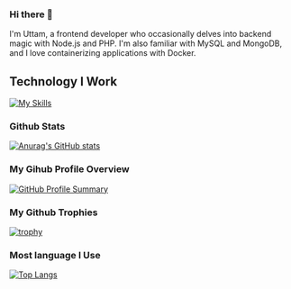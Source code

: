 
### Hi there 👋
 I'm Uttam, a frontend developer who occasionally delves into backend magic with Node.js and PHP. 
 I'm also familiar with MySQL and MongoDB, and I love containerizing applications with Docker.


## Technology I Work 


[![My Skills](https://skillicons.dev/icons?i=figma,html,css,js,ts,bootstrap,tailwind,react,vite,firebase,redux,nodejs,express,php,laravel,mysql,mongodb,docker,github,git,wordpress,jquery&perline=10&theme=dark)](https://skillicons.dev)


### Github Stats

[![Anurag's GitHub stats](https://github-readme-stats.vercel.app/api?username=uttampun44)](https://github.com/anuraghazra/github-readme-stats)

 ### My Gihub Profile Overview

[![GitHub Profile Summary](https://github-profile-summary-cards.vercel.app/api/cards/profile-details?username=uttampun44&theme=dracula)](https://github.com/vn7n24fzkq/github-profile-summary-cards)


 ### My Github Trophies
 
[![trophy](https://github-profile-trophy.vercel.app/?username=uttampun44)](https://github.com/ryo-ma/github-profile-trophy)


### Most language I Use

[![Top Langs](https://github-readme-stats.vercel.app/api/top-langs/?username=uttampun44&layout=compact)](https://github.com/anuraghazra/github-readme-stats)



